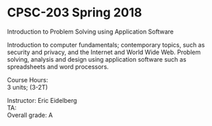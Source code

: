 # CPSC-203 Spring 2018  
Introduction to Problem Solving using Application Software  

Introduction to computer fundamentals; contemporary topics, such as security and privacy, and the Internet and World Wide Web. Problem solving, analysis and design using application software such as spreadsheets and word processors.  

Course Hours:  
3 units; (3-2T)  

Instructor: Eric Eidelberg  
TA:  
Overall grade: A
